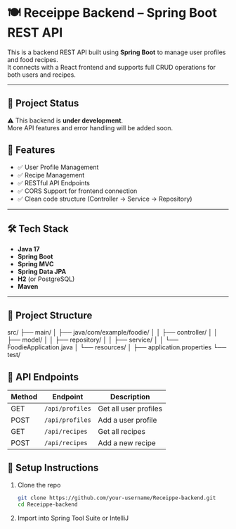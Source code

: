 # 🍽️ Receippe Backend – Spring Boot REST API

This is a backend REST API built using **Spring Boot** to manage user profiles and food recipes.  
It connects with a React frontend and supports full CRUD operations for both users and recipes.

---
## 🚧 Project Status

⚠️ This backend is **under development**.  
More API features and error handling will be added soon.

## 🚀 Features

- ✅ User Profile Management
- ✅ Recipe Management
- ✅ RESTful API Endpoints
- ✅ CORS Support for frontend connection
- ✅ Clean code structure (Controller → Service → Repository)

---

## 🛠️ Tech Stack

- **Java 17**
- **Spring Boot**
- **Spring MVC**
- **Spring Data JPA**
- **H2** (or PostgreSQL)
- **Maven**

---

## 📁 Project Structure

src/
├── main/
│ ├── java/com/example/foodie/
│ │ ├── controller/
│ │ ├── model/
│ │ ├── repository/
│ │ ├── service/
│ │ └── FoodieApplication.java
│ └── resources/
│ ├── application.properties
└── test/

## 📡 API Endpoints

| Method | Endpoint             | Description            |
|--------|----------------------|------------------------|
| GET    | `/api/profiles`      | Get all user profiles  |
| POST   | `/api/profiles`      | Add a user profile     |
| GET    | `/api/recipes`       | Get all recipes        |
| POST   | `/api/recipes`       | Add a new recipe       |

## 🔧 Setup Instructions

1. Clone the repo  
   ```bash
   git clone https://github.com/your-username/Receippe-backend.git
   cd Receippe-backend
2. Import into Spring Tool Suite or IntelliJ
